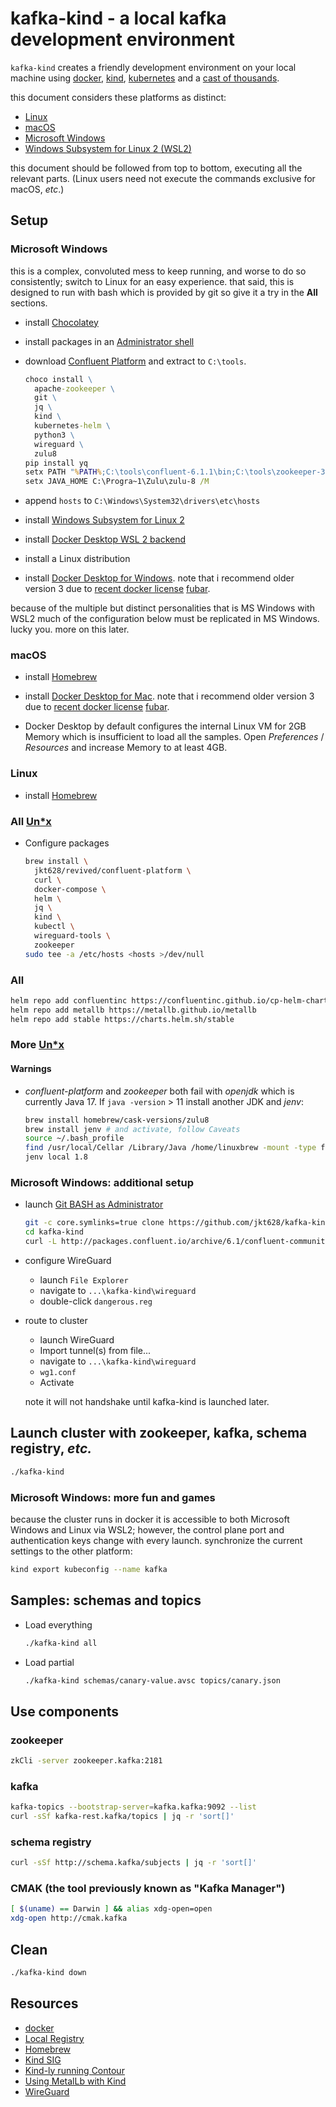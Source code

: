 # kafka-kind - a local kafka development environment

`kafka-kind` creates a friendly development environment on your local machine using [docker], [kind],
[kubernetes] and a [cast of thousands](https://idioms.thefreedictionary.com/cast+of+thousands).

this document considers these platforms as distinct:

* [Linux](https://en.wikipedia.org/wiki/Linux)
* [macOS](https://en.wikipedia.org/wiki/MacOS)
* [Microsoft Windows](https://en.wikipedia.org/wiki/Microsoft_Windows)
* [Windows Subsystem for Linux 2 (WSL2)](https://en.wikipedia.org/wiki/Windows_Subsystem_for_Linux)

this document should be followed from top to bottom, executing all the relevant parts.  (Linux users need not execute the commands exclusive for macOS, _etc_.)

## Setup

### Microsoft Windows

this is a complex, convoluted mess to keep running, and worse to do so consistently; switch to Linux for an easy experience.
that said, this is designed to run with bash which is provided by git so give it a try in the **All** sections.

* install [Chocolatey](https://chocolatey.org/install)
* install packages in an [Administrator shell](https://superuser.com/questions/968214/open-cmd-as-admin-with-windowsr-shortcut)
* download [Confluent Platform](https://packages.confluent.io/archive/6.1/confluent-6.1.1.zip) and extract to `C:\tools`.

  ```bat
  choco install \
    apache-zookeeper \
    git \
    jq \
    kind \
    kubernetes-helm \
    python3 \
    wireguard \
    zulu8
  pip install yq
  setx PATH "%PATH%;C:\tools\confluent-6.1.1\bin;C:\tools\zookeeper-3.4.9\bin" /M
  setx JAVA_HOME C:\Progra~1\Zulu\zulu-8 /M
  ```

* append `hosts` to `C:\Windows\System32\drivers\etc\hosts`
* install [Windows Subsystem for Linux 2](https://docs.microsoft.com/en-us/windows/wsl/install-win10#step-2---update-to-wsl-2)
* install [Docker Desktop WSL 2 backend](https://docs.docker.com/docker-for-windows/wsl/)
* install a Linux distribution
* install [Docker Desktop for Windows](https://docs.docker.com/desktop/windows/release-notes/3.x/).  note that i recommend older version 3 due to [recent docker license](https://www.theregister.com/2021/08/31/docker_desktop_no_longer_free/) [fubar](https://en.wikipedia.org/wiki/List_of_military_slang_terms#FUBAR).

because of the multiple but distinct personalities that is MS Windows with WSL2 much of the configuration below must be replicated in MS Windows.  lucky you.  more on this later.

### macOS

* install [Homebrew]
* install [Docker Desktop for Mac](https://docs.docker.com/desktop/mac/release-notes/3.x/).  note that i recommend older version 3 due to [recent docker license](https://www.theregister.com/2021/08/31/docker_desktop_no_longer_free/) [fubar](https://en.wikipedia.org/wiki/List_of_military_slang_terms#FUBAR).

* Docker Desktop by default configures the internal Linux VM for 2GB Memory which is insufficient to load all the samples.
  Open _Preferences_ / _Resources_ and increase Memory to at least 4GB.

### Linux

* install [Homebrew](https://docs.brew.sh/Homebrew-on-Linux)

### All [Un*x]

* Configure packages

  ```bash
  brew install \
    jkt628/revived/confluent-platform \
    curl \
    docker-compose \
    helm \
    jq \
    kind \
    kubectl \
    wireguard-tools \
    zookeeper
  sudo tee -a /etc/hosts <hosts >/dev/null
  ```

### All

  ```bash
  helm repo add confluentinc https://confluentinc.github.io/cp-helm-charts
  helm repo add metallb https://metallb.github.io/metallb
  helm repo add stable https://charts.helm.sh/stable
  ```

### More [Un*x]

#### Warnings

* _confluent-platform_ and _zookeeper_ both fail with _openjdk_ which is currently Java 17.
  If `java -version` > 11 install another JDK and _jenv_:

  ```bash
  brew install homebrew/cask-versions/zulu8
  brew install jenv # and activate, follow Caveats
  source ~/.bash_profile
  find /usr/local/Cellar /Library/Java /home/linuxbrew -mount -type f -name java 2>/dev/null | sed -n '\,/bin/java$,{s,,,;p;}' | xargs -n1 jenv add
  jenv local 1.8
  ```

### Microsoft Windows: additional setup

* launch [Git BASH as Administrator](https://dirask.com/posts/How-to-open-Git-Bash-as-administrator-on-Windows-VDK7gD)

  ```bash
  git -c core.symlinks=true clone https://github.com/jkt628/kafka-kind
  cd kafka-kind
  curl -L http://packages.confluent.io/archive/6.1/confluent-community-6.1.1.tar.gz | tar xzvf - -C '/c/tools'
  ```

* configure WireGuard
  * launch `File Explorer`
  * navigate to `...\kafka-kind\wireguard`
  * double-click `dangerous.reg`

* route to cluster
  * launch WireGuard
  * Import tunnel(s) from file...
  * navigate to `...\kafka-kind\wireguard`
  * `wg1.conf`
  * Activate

  note it will not handshake until kafka-kind is launched later.

## Launch cluster with zookeeper, kafka, schema registry, _etc._

```bash
./kafka-kind
```

### Microsoft Windows: more fun and games

because the cluster runs in docker it is accessible to both Microsoft Windows and Linux via WSL2; however, the control plane port and authentication keys change with every launch.  synchronize the current settings to the other platform:

```bash
kind export kubeconfig --name kafka
```

## Samples: schemas and topics

* Load everything

  ```bash
  ./kafka-kind all
  ```

* Load partial

  ```bash
  ./kafka-kind schemas/canary-value.avsc topics/canary.json
  ```

## Use components

### zookeeper

```bash
zkCli -server zookeeper.kafka:2181
```

### kafka

```bash
kafka-topics --bootstrap-server=kafka.kafka:9092 --list
curl -sSf kafka-rest.kafka/topics | jq -r 'sort[]'
```

### schema registry

```bash
curl -sSf http://schema.kafka/subjects | jq -r 'sort[]'
```

### CMAK (the tool previously known as "Kafka Manager")

```bash
[ $(uname) == Darwin ] && alias xdg-open=open
xdg-open http://cmak.kafka
```

## Clean

```bash
./kafka-kind down
```

## Resources

* [docker]
* [Local Registry](https://kind.sigs.k8s.io/docs/user/local-registry/)
* [Homebrew]
* [Kind SIG](https://kind.sigs.k8s.io/)
* [Kind-ly running Contour](https://projectcontour.io/kindly-running-contour/)
* [Using MetalLb with Kind](https://mauilion.dev/posts/kind-metallb/)
* [WireGuard](https://en.wikipedia.org/wiki/WireGuard)

[docker]: https://en.wikipedia.org/wiki/Docker_(software)
[Homebrew]: https://brew.sh
[kind]: https://kind.sigs.k8s.io/
[kubernetes]: https://en.wikipedia.org/wiki/Kubernetes
[Un*x]: https://en.wikipedia.org/wiki/Unix-like
